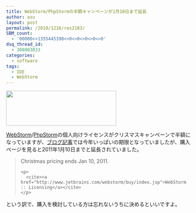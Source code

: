 ```yaml
---
title: WebStorm/PhpStormの半額キャンペーンが1月10日まで延長
author: azu
layout: post
permalink: /2010/1216/res2183/
SBM_count:
  - '00000<>1355445398<>0<>0<>0<>0<>0'
dsq_thread_id:
  - 300803033
categories:
  - software
tags:
  - IDE
  - WebStorm
---
```

<img class="alignnone" title="クリスマスキャンペーン" src="https://blogs.jetbrains.com/webide/wp-content/uploads/2010/11/MC.gif" alt="" width="300" height="95" />

[WebStorm][1]/[PhpStorm][2]の個人向けライセンスがクリスマスキャンペーンで半額になっていますが、[ブログ記事][3]では今年いっぱいの期限となっていましたが、購入ページを見ると2011年1月10日までと延長されていました。

<div>
  <blockquote title="WebStorm :: Licensing" cite="http://www.jetbrains.com/webstorm/buy/index.jsp">
    <p>
      Christmas pricing ends Jan 10, 2011.
    </p>
    
    <p>
      <cite><a href="http://www.jetbrains.com/webstorm/buy/index.jsp">WebStorm :: Licensing</a></cite>
    </p>
  </blockquote>
</div>

という訳で、購入を検討している方は忘れないうちに決めるといいですよ。

 [1]: http://www.jetbrains.com/webstorm/buy/index.jsp
 [2]: http://www.jetbrains.com/phpstorm/buy/index.jsp
 [3]: https://blogs.jetbrains.com/webide/2010/11/have-a-merry-christmas-with-50-off-on-your-personal-license-for-webstormphpstorm/
